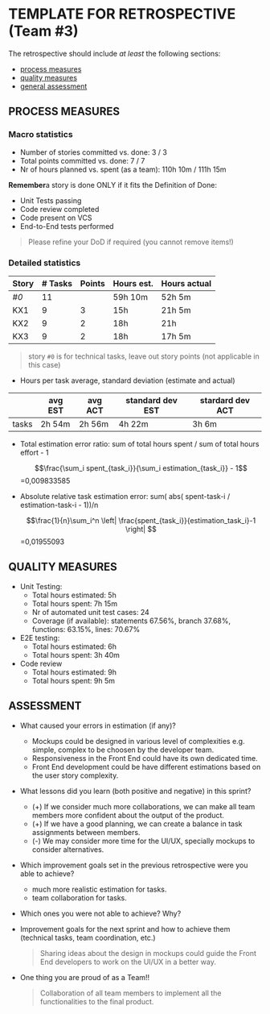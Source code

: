 # TEMPLATE FOR RETROSPECTIVE (Team #3)

The retrospective should include _at least_ the following
sections:

- [process measures](#process-measures)
- [quality measures](#quality-measures)
- [general assessment](#assessment)

## PROCESS MEASURES

### Macro statistics

- Number of stories committed vs. done: 3 / 3
- Total points committed vs. done: 7 / 7
- Nr of hours planned vs. spent (as a team): 110h 10m / 111h 15m

**Remember**a story is done ONLY if it fits the Definition of Done:

- Unit Tests passing
- Code review completed
- Code present on VCS
- End-to-End tests performed

> Please refine your DoD if required (you cannot remove items!)

### Detailed statistics

| Story | # Tasks | Points | Hours est. | Hours actual |
| ----- | ------- | ------ | ---------- | ------------ |
| _#0_  | 11      |        | 59h 10m    | 52h 5m       |
| KX1   | 9       | 3      | 15h        | 21h 5m       |
| KX2   | 9       | 2      | 18h        | 21h          |
| KX3   | 9       | 2      | 18h        | 17h 5m       |

> story `#0` is for technical tasks, leave out story points (not applicable in this case)

- Hours per task average, standard deviation (estimate and actual)

|       | avg EST | avg ACT | standard dev EST | stardard dev ACT |
| ----- | ------- | ------- | ---------------- | ---------------- |
| tasks | 2h 54m  | 2h 56m  | 4h 22m           | 3h 6m            |

- Total estimation error ratio: sum of total hours spent / sum of total hours effort - 1

  $$\frac{\sum_i spent_{task_i}}{\sum_i estimation_{task_i}} - 1$$
  =0,009833585

- Absolute relative task estimation error: sum( abs( spent-task-i / estimation-task-i - 1))/n

  $$\frac{1}{n}\sum_i^n \left| \frac{spent_{task_i}}{estimation_task_i}-1 \right| $$
  =0,01955093

## QUALITY MEASURES

- Unit Testing:
  - Total hours estimated: 5h
  - Total hours spent: 7h 15m
  - Nr of automated unit test cases: 24
  - Coverage (if available): statements 67.56%, branch 37.68%, functions: 63.15%, lines: 70.67%
- E2E testing:
  - Total hours estimated: 6h
  - Total hours spent: 3h 40m
- Code review
  - Total hours estimated: 9h
  - Total hours spent: 9h 5m

## ASSESSMENT

- What caused your errors in estimation (if any)?

  - Mockups could be designed in various level of complexities e.g. simple, complex to be choosen by the developer team.
  - Responsiveness in the Front End could have its own dedicated time.
  - Front End development could be have different estimations based on the user story complexity.

- What lessons did you learn (both positive and negative) in this sprint?

  - (+) If we consider much more collaborations, we can make all team members more confident about the output of the product.
  - (+) If we have a good planning, we can create a balance in task assignments between members.
  - (-) We may consider more time for the UI/UX, specially mockups to consider alternatives.

- Which improvement goals set in the previous retrospective were you able to achieve?

  - much more realistic estimation for tasks.
  - team collaboration for tasks.

- Which ones you were not able to achieve? Why?

- Improvement goals for the next sprint and how to achieve them (technical tasks, team coordination, etc.)

  > Sharing ideas about the design in mockups could guide the Front End developers to work on the UI/UX in a better way.

- One thing you are proud of as a Team!!
  > Collaboration of all team members to implement all the functionalities to the final product.
